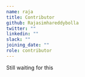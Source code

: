```yaml
---
name: raja 
title: Contributor
github: Rajasimhareddybolla
twitter: ""
linkedin: ""
slack: ""
joining_date: ""
role: contributor
---
```


Still waiting for this
